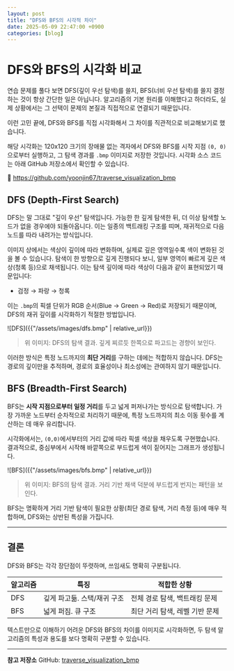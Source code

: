 ```yaml
---
layout: post
title: "DFS와 BFS의 시각적 차이"
date: 2025-05-09 22:47:00 +0900
categories: [blog]
---
```


# DFS와 BFS의 시각화 비교

연습 문제를 풀다 보면 DFS(깊이 우선 탐색)를 쓸지, BFS(너비 우선 탐색)를 쓸지 결정하는 것이 항상 간단한 일은 아닙니다. 알고리즘의 기본 원리를 이해했다고 하더라도, 실제 상황에서는 그 선택이 문제의 본질과 직접적으로 연결되기 때문입니다.

이런 고민 끝에, DFS와 BFS를 직접 시각화해서 그 차이를 직관적으로 비교해보기로 했습니다.

해당 시각화는 120x120 크기의 장애물 없는 격자에서 DFS와 BFS를 시작 지점 `(0, 0)`으로부터 실행하고, 그 탐색 경과를 `.bmp` 이미지로 저장한 것입니다. 시각화 소스 코드는 아래 GitHub 저장소에서 확인할 수 있습니다.

🔗 https://github.com/yoonjin67/traverse_visualization_bmp

## DFS (Depth-First Search)

DFS는 말 그대로 "깊이 우선" 탐색입니다. 가능한 한 깊게 탐색한 뒤, 더 이상 탐색할 노드가 없을 경우에야 되돌아옵니다. 이는 일종의 백트래킹 구조를 띠며, 재귀적으로 다음 노드를 따라 내려가는 방식입니다.

이미지 상에서는 색상이 깊이에 따라 변화하며, 실제로 깊은 영역일수록 색이 변화된 것을 볼 수 있습니다. 탐색이 한 방향으로 깊게 진행되다 보니, 일부 영역이 빠르게 깊은 색상(청록 등)으로 채색됩니다.
이는 탐색 깊이에 따라 색상이 다음과 같이 표현되었기 때문입니다:

- 검정 → 파랑 → 청록

이는 `.bmp`의 픽셀 단위가 RGB 순서(Blue → Green → Red)로 저장되기 때문이며, DFS의 재귀 깊이를 시각화하기 적절한 방법입니다.

![DFS]({{"/assets/images/dfs.bmp" | relative_url}})

> 위 이미지: DFS의 탐색 결과. 깊게 찌르듯 한쪽으로 파고드는 경향이 보인다.

이러한 방식은 특정 노드까지의 **최단 거리**를 구하는 데에는 적합하지 않습니다. DFS는 경로의 깊이만을 추적하며, 경로의 효율성이나 최소성에는 관여하지 않기 때문입니다.

## BFS (Breadth-First Search)

BFS는 **시작 지점으로부터 일정 거리**를 두고 넓게 퍼져나가는 방식으로 탐색합니다. 가장 가까운 노드부터 순차적으로 처리하기 때문에, 특정 노드까지의 최소 이동 횟수를 계산하는 데 매우 유리합니다.

시각화에서는, `(0,0)`에서부터의 거리 값에 따라 픽셀 색상을 채우도록 구현했습니다. 결과적으로, 중심부에서 시작해 바깥쪽으로 부드럽게 색이 짙어지는 그래프가 생성됩니다.

![BFS]({{"/assets/images/bfs.bmp" | relative_url}})

> 위 이미지: BFS의 탐색 결과. 거리 기반 채색 덕분에 부드럽게 번지는 패턴을 보인다.

BFS는 명확하게 거리 기반 탐색이 필요한 상황(최단 경로 탐색, 거리 측정 등)에 매우 적합하며, DFS와는 상반된 특성을 가집니다.

---

## 결론

DFS와 BFS는 각각 장단점이 뚜렷하며, 쓰임새도 명확히 구분됩니다.

| 알고리즘 | 특징 | 적합한 상황 |
|----------|------|--------------|
| DFS | 깊게 파고듦. 스택/재귀 구조 | 전체 경로 탐색, 백트래킹 문제 |
| BFS | 넓게 퍼짐. 큐 구조 | 최단 거리 탐색, 레벨 기반 문제 |

텍스트만으로 이해하기 어려운 DFS와 BFS의 차이를 이미지로 시각화하면, 두 탐색 알고리즘의 특성과 용도를 보다 명확히 구분할 수 있습니다.

---

**참고 저장소**
GitHub: [traverse_visualization_bmp](https://github.com/yoonjin67/traverse_visualization_bmp)

